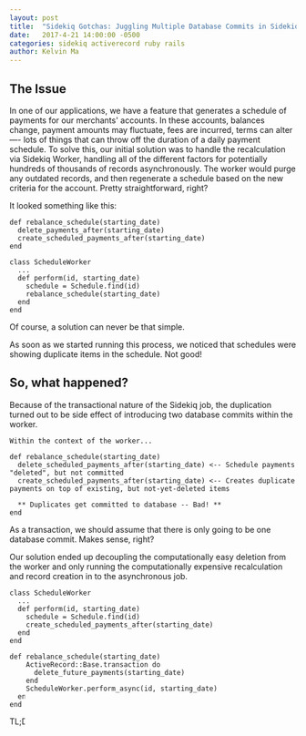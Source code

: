 ```yaml
---
layout: post
title:  "Sidekiq Gotchas: Juggling Multiple Database Commits in Sidekiq Transactions"
date:   2017-4-21 14:00:00 -0500
categories: sidekiq activerecord ruby rails
author: Kelvin Ma
---
```


## The Issue

In one of our applications, we have a feature that generates a schedule of payments for our merchants' accounts. In these accounts, balances change, payment amounts may fluctuate, fees are incurred, terms can alter —- lots of things that can throw off the duration of a daily payment schedule. To solve this, our initial solution was to handle the recalculation via Sidekiq Worker, handling all of the different factors for potentially hundreds of thousands of records asynchronously. The worker would purge any outdated records, and then regenerate a schedule based on the new criteria for the account. Pretty straightforward, right?

It looked something like this:

```
def rebalance_schedule(starting_date)
  delete_payments_after(starting_date)
  create_scheduled_payments_after(starting_date)
end

class ScheduleWorker
  ...
  def perform(id, starting_date)
    schedule = Schedule.find(id)
    rebalance_schedule(starting_date)
  end
end

```

Of course, a solution can never be that simple.

As soon as we started running this process, we noticed that schedules were showing duplicate items in the schedule. Not good!

## So, what happened?

Because of the transactional nature of the Sidekiq job, the duplication turned out to be side effect of introducing two database commits within the worker.

```
Within the context of the worker...

def rebalance_schedule(starting_date)
  delete_scheduled_payments_after(starting_date) <-- Schedule payments "deleted", but not committed
  create_scheduled_payments_after(starting_date) <-- Creates duplicate payments on top of existing, but not-yet-deleted items

  ** Duplicates get committed to database -- Bad! **
end
```

As a transaction, we should assume that there is only going to be one database commit. Makes sense, right?

Our solution ended up decoupling the computationally easy deletion from the worker and only running the computationally expensive recalculation and record creation in to the asynchronous job.

```
class ScheduleWorker
  ...
  def perform(id, starting_date)
    schedule = Schedule.find(id)
    create_scheduled_payments_after(starting_date)
  end
end

def rebalance_schedule(starting_date)
    ActiveRecord::Base.transaction do
      delete_future_payments(starting_date)
    end
    ScheduleWorker.perform_async(id, starting_date)
  end
end
```

TL;DR: Don't put multiple transactions into a single Sidekiq job!
